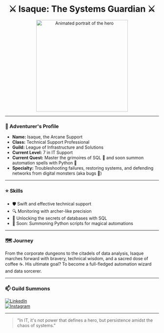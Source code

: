 
<h1 align="center">⚔️ Isaque: The Systems Guardian ⚔️</h1>

<p align="center">
  <img src="https://i.imgur.com/6Ro7T4m.gif" alt="Animated portrait of the hero" width="300"/>
</p>

---

### 📜 Adventurer's Profile

- **Name:** Isaque, the Arcane Support  
- **Class:** Technical Support Professional  
- **Guild:** League of Infrastructure and Solutions  
- **Current Level:** 7 in IT Support  
- **Current Quest:** Master the grimoires of SQL 📘 and soon summon automation spells with Python 🐍  
- **Specialty:** Troubleshooting failures, restoring systems, and defending networks from digital monsters (aka bugs 👾)

---

### ⭐ Skills

- 🛡️ Swift and effective technical support  
- 🔍 Monitoring with archer-like precision  
- 🧪 Unlocking the secrets of databases with SQL  
- 🐍 Soon: Summoning Python scripts for magical automations

---

### 🗺️ Journey

From the corporate dungeons to the citadels of data analysis, Isaque marches forward with bravery, technical wisdom, and a sacred dose of coffee ☕. His ultimate goal? To become a full-fledged automation wizard and data sorcerer.

---

### 📫 Guild Summons

[![LinkedIn](https://img.shields.io/badge/LinkedIn-Isaque_Silva-blue?style=flat&logo=linkedin)](https://www.linkedin.com/in/isaque-silva-3b459b299?utm_source=share&utm_campaign=share_via&utm_content=profile&utm_medium=android_app)  
[![Instagram](https://img.shields.io/badge/Instagram-@isaque_si-pink?style=flat&logo=instagram)](https://www.instagram.com/isaq_si/profilecard/?igsh=MWdpMGUycDVpeWlvdQ==)

---

> "In IT, it's not power that defines a hero, but persistence amidst the chaos of systems."
